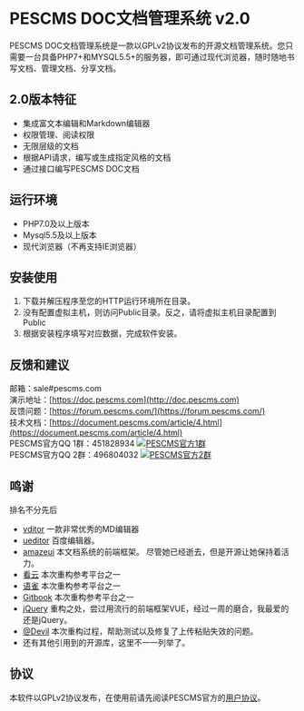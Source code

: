 # PESCMS DOC文档管理系统 v2.0
PESCMS DOC文档管理系统是一款以GPLv2协议发布的开源文档管理系统。您只需要一台具备PHP7+和MYSQL5.5+的服务器，即可通过现代浏览器，随时随地书写文档、管理文档、分享文档。  
## 2.0版本特征  

* 集成富文本编辑和Markdown编辑器
* 权限管理、阅读权限
* 无限层级的文档  
* 根据API请求，编写或生成指定风格的文档  
* 通过接口编写PESCMS DOC文档  
  
## 运行环境  
* PHP7.0及以上版本  
* Mysql5.5及以上版本  
* 现代浏览器（不再支持IE浏览器）  

## 安装使用
1. 下载并解压程序至您的HTTP运行环境所在目录。
2. 没有配置虚拟主机，则访问Public目录。反之，请将虚拟主机目录配置到Public
3. 根据安装程序填写对应数据，完成软件安装。

## 反馈和建议
邮箱：sale#pescms.com  
演示地址：[https://doc.pescms.com](http://doc.pescms.com)  
反馈问题：[https://forum.pescms.com/](https://forum.pescms.com/)  
技术文档：[https://document.pescms.com/article/4.html](https://document.pescms.com/article/4.html)  
PESCMS官方QQ 1群：451828934 <a target="_blank" href="http://shang.qq.com/wpa/qunwpa?idkey=70b9d382c5751b7b64117191a71d083fbab885f1fb7c009f0dc427851300be3a"><img border="0" src="http://pub.idqqimg.com/wpa/images/group.png" alt="PESCMS官方1群" title="PESCMS官方1群"></a>  
PESCMS官方QQ 2群：496804032 <a target="_blank" href="https://jq.qq.com/?_wv=1027&k=5HqmNLN"><img border="0" src="http://pub.idqqimg.com/wpa/images/group.png" alt="PESCMS官方2群" title="PESCMS官方2群"></a>  

## 鸣谢
排名不分先后  
* [vditor](https://b3log.org/vditor/) 一款非常优秀的MD编辑器  
* [ueditor](https://fex.baidu.com/ueditor/) 百度编辑器。  
* [amazeui](https://github.com/amazeui/amazeui) 本文档系统的前端框架。 尽管她已经逝去，但是开源让她保持着活力。  
* [看云](https://www.kancloud.cn/) 本次重构参考平台之一  
* [语雀](https://www.yuque.com/) 本次重构参考平台之一  
* [Gitbook](https://www.gitbook.com/) 本次重构参考平台之一  
* [jQuery](https://jquery.com/) 重构之处，尝过用流行的前端框架VUE，经过一周的磨合，我最爱的还是jQuery。  
* [@Devil](https://gitee.com/zongzhige/) 本次重构过程，帮助测试以及修复了上传粘贴失效的问题。
* 还有其他引用到的开源库，这里不一一列举了。
## 协议
本软件以GPLv2协议发布，在使用前请先阅读PESCMS官方的[用户协议](https://www.pescms.com/article/view/-1.html)。  